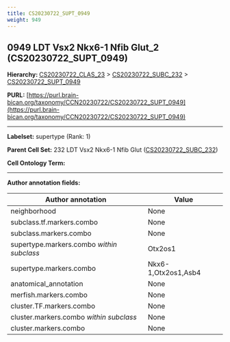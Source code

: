 ```yaml
---
title: CS20230722_SUPT_0949
weight: 949
---
```

## 0949 LDT Vsx2 Nkx6-1 Nfib Glut_2 (CS20230722_SUPT_0949)
<b>Hierarchy: </b>
[CS20230722_CLAS_23](../CS20230722_CLAS_23) >
[CS20230722_SUBC_232](../CS20230722_SUBC_232) >
[CS20230722_SUPT_0949](../CS20230722_SUPT_0949)

**PURL:** [https://purl.brain-bican.org/taxonomy/CCN20230722/CS20230722_SUPT_0949](https://purl.brain-bican.org/taxonomy/CCN20230722/CS20230722_SUPT_0949)

---


**Labelset:** supertype (Rank: 1)

**Parent Cell Set:** 232 LDT Vsx2 Nkx6-1 Nfib Glut ([CS20230722_SUBC_232](../CS20230722_SUBC_232))



**Cell Ontology Term:** 

[MARKER GENES.]: #


---

[TRANSFERRED ANNOTATIONS.]: #


[AUTHOR ANNOTATION FIELDS.]: #


**Author annotation fields:**

| Author annotation | Value |
|-------------------|-------|
|neighborhood|None|
|subclass.tf.markers.combo|None|
|subclass.markers.combo|None|
|supertype.markers.combo _within subclass_|Otx2os1|
|supertype.markers.combo|Nkx6-1,Otx2os1,Asb4|
|anatomical_annotation|None|
|merfish.markers.combo|None|
|cluster.TF.markers.combo|None|
|cluster.markers.combo _within subclass_|None|
|cluster.markers.combo|None|
